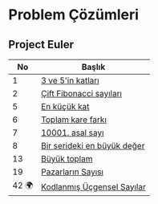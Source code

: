 # Problem Çözümleri

 ## Project Euler

 | No                    | Başlık                                           |
 |-----------------------|--------------------------------------------------|
 |1                      |[3 ve 5'in katları](./ProjectEuler/01)            |
 |2                      |[Çift Fibonacci sayıları](./ProjectEuler/02)      |
 |5                      |[En küçük kat](./ProjectEuler/05)                 |
 |6                      |[Toplam kare farkı](./ProjectEuler/06)            |
 |7                      |[10001. asal sayı](./ProjectEuler/07)             |
 |8                      |[Bir serideki en büyük değer](./ProjectEuler/08)  | 
 |13                     |[Büyük toplam](./ProjectEuler/13)                 | 
 |19                     |[Pazarların Sayısı](./ProjectEuler/19)            |                               
 |42 :earth_africa: 	 |[Kodlanmış Üçgensel Sayılar](./ProjectEuler/42)   |

  
